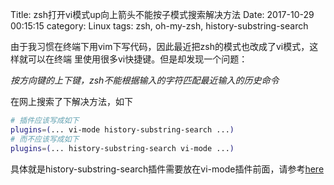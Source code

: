 Title: zsh打开vi模式up向上箭头不能按子模式搜索解决方法
Date: 2017-10-29 00:15:15
category: Linux
tags: zsh, oh-my-zsh, history-substring-search

由于我习惯在终端下用vim下写代码，因此最近把zsh的模式也改成了vi模式，这样就可以在终端
里使用很多vi快捷键。但是却发现一个问题：<br>

 *按方向键的上下键，zsh不能根据输入的字符匹配最近输入的历史命令*

 在网上搜索了下解决方法，如下
```bash
# 插件应该写成如下
plugins=(... vi-mode history-substring-search ...)
# 而不应该写成如下
plugins=(... history-substring-search vi-mode ...)
```
具体就是history-substring-search插件需要放在vi-mode插件前面，请参考[here](https://github.com/robbyrussell/oh-my-zsh/issues/2735)
